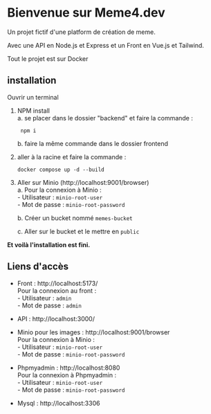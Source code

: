 # Bienvenue sur Meme4.dev

Un projet fictif d'une platform de création de meme.

Avec une API en Node.js et Express et un Front en Vue.js et Tailwind.  

Tout le projet est sur Docker  


## installation
Ouvrir un terminal

1. NPM install  
    a. se placer dans le dossier "backend" et faire la commande :  

        npm i
    
    b. faire la même commande dans le dossier frontend  
 
  
2. aller à la racine et faire la commande :  

    ```
    docker compose up -d --build
    ```


3. Aller sur Minio (http://localhost:9001/browser)  
    a. Pour la connexion à Minio :  
        - Utilisateur : `minio-root-user`  
        - Mot de passe : `minio-root-password`  
    
    b. Créer un bucket nommé `memes-bucket`

    c. Aller sur le bucket et le mettre en `public`

__Et voilà l'installation est fini.__

## Liens d'accès

- Front : http://localhost:5173/  
    Pour la connexion au front :  
        - Utilisateur : `admin`  
        - Mot de passe : `admin`  

- API : http://localhost:3000/

- Minio pour les images : http://localhost:9001/browser  
    Pour la connexion à Minio :  
        - Utilisateur : `minio-root-user`  
        - Mot de passe : `minio-root-password`  

- Phpmyadmin : http://localhost:8080  
    Pour la connexion à Phpmyadmin :  
        - Utilisateur : `minio-root-user`  
        - Mot de passe : `minio-root-password`  

- Mysql : http://localhost:3306
